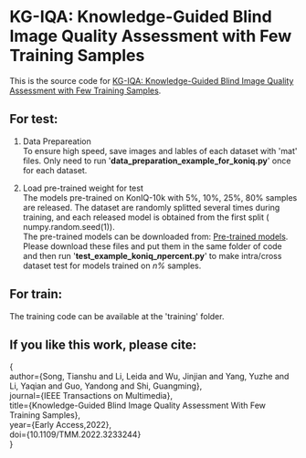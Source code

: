 # KG-IQA: Knowledge-Guided Blind Image Quality Assessment with Few Training Samples
This is the source code for [KG-IQA: Knowledge-Guided Blind Image Quality Assessment with Few Training Samples](https://ieeexplore.ieee.org/document/10003665).

## For test:
1. Data Prepareation  
   To ensure high speed, save images and lables of each dataset with 'mat' files. Only need to run '**data_preparation_example_for_koniq.py**' once for each dataset.
   
2. Load pre-trained weight for test  
   The models pre-trained on KonIQ-10k with 5%, 10%, 25%, 80% samples are released. The dataset are randomly splitted several times during training, and each released model is obtained from the first split ( numpy.random.seed(1)).     
   The pre-trained models can be downloaded from: [Pre-trained models](https://pan.baidu.com/s/1kKGTp1iS0QGhuYGSJQVhTg?pwd=o80k). Please download these files and put them in the same folder of code and then run '**test_example_koniq_*n*percent.py**' to make intra/cross dataset test for models trained on *n%* samples.
   
   
## For train:  
The training code can be available at the 'training' folder.


## If you like this work, please cite:

{   
     author={Song, Tianshu and Li, Leida and Wu, Jinjian and Yang, Yuzhe and Li, Yaqian and Guo, Yandong and Shi, Guangming},  
     journal={IEEE Transactions on Multimedia},   
     title={Knowledge-Guided Blind Image Quality Assessment With Few Training Samples},   
     year={Early Access,2022},  
     doi={10.1109/TMM.2022.3233244}   
  }

